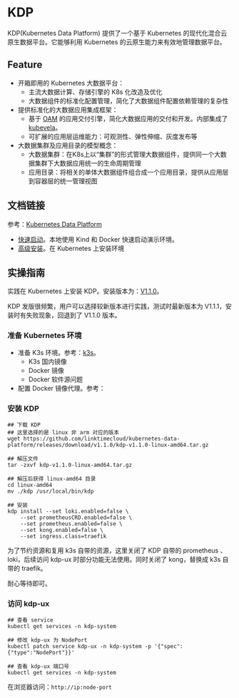 # KDP

KDP(Kubernetes Data Platform) 提供了一个基于 Kubernetes 的现代化混合云原生数据平台。它能够利用 Kubernetes 的云原生能力来有效地管理数据平台。

## Feature

- 开箱即用的 Kubernetes 大数据平台：
  - 主流大数据计算、存储引擎的 K8s 化改造及优化
  - 大数据组件的标准化配置管理，简化了大数据组件配置依赖管理的复杂性
- 提供标准化的大数据应用集成框架：
  - 基于 [OAM](https://oam.dev/) 的应用交付引擎，简化大数据应用的交付和开发。内部集成了 [kubevela](https://kubevela.net/zh/)。
  - 可扩展的应用层运维能力：可观测性、弹性伸缩、灰度发布等
- 大数据集群及应用目录的模型概念：
  - 大数据集群：在K8s上以“集群”的形式管理大数据组件，提供同一个大数据集群下大数据应用统一的生命周期管理
  - 应用目录：将相关的单体大数据组件组合成一个应用目录，提供从应用层到容器层的统一管理视图

## 文档链接

参考：[Kubernetes Data Platform](https://linktimecloud.github.io/kubernetes-data-platform/)

* [快速启动](https://linktimecloud.github.io/kubernetes-data-platform/docs/zh/getting-started/quick-start.html)。本地使用 Kind 和 Docker 快速启动演示环境。
* [高级安装](https://linktimecloud.github.io/kubernetes-data-platform/docs/zh/getting-started/advanced-install.html)。在 Kubernetes 上安装环境

## 实操指南

实践在 Kubernetes 上安装 KDP。安装版本为：[V1.1.0](https://github.com/linktimecloud/kubernetes-data-platform/releases/tag/v1.1.0)。

KDP 发版很频繁，用户可以选择较新版本进行实践，测试时最新版本为 V1.1.1，安装时有失败现象，回退到了 V1.1.0 版本。

### 准备 Kubernetes 环境

* 准备 K3s 环境。参考：[k3s](../env/install/k3s.md)。
  * K3s 国内镜像
  * Docker 镜像
  * Docker 软件源问题
* 配置 Docker 镜像代理。参考：

### 安装 KDP

```shell
## 下载 KDP
## 这里选择的是 linux 非 arm 对应的版本
wget https://github.com/linktimecloud/kubernetes-data-platform/releases/download/v1.1.0/kdp-v1.1.0-linux-amd64.tar.gz

## 解压文件
tar -zxvf kdp-v1.1.0-linux-amd64.tar.gz

## 解压后获得 linux-amd64 目录
cd linux-amd64
mv ./kdp /usr/local/bin/kdp

## 安装
kdp install --set loki.enabled=false \
	--set prometheusCRD.enabled=false \
	--set prometheus.enabled=false \
	--set kong.enabled=false \
	--set ingress.class=traefik
```

为了节约资源和复用 k3s 自带的资源，这里关闭了 KDP 自带的 prometheus 、loki，后续访问 kdp-ux 时部分功能无法使用。同时关闭了 kong，替换成 k3s 自带的 traefik。

耐心等待即可。

### 访问 kdp-ux

```shell
## 查看 service
kubectl get services -n kdp-system

## 修改 kdp-ux 为 NodePort
kubectl patch service kdp-ux -n kdp-system -p '{"spec":{"type":"NodePort"}}'

## 查看 kdp-ux 端口号
kubectl get services -n kdp-system
```

在浏览器访问：`http://ip:node-port`